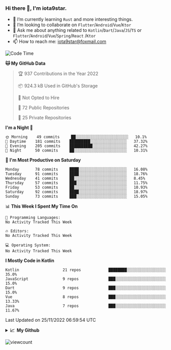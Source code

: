 ### Hi there 👋, I'm iota9star.

- 🌱 I’m currently learning `Rust` and more interesting things.
- 👯 I’m looking to collaborate on `Flutter`/`Android`/`Vue`/`Ktor`
- 💬 Ask me about anything related to `Kotlin`/`Dart`/`Java`/`JS`/`TS` or `Flutter`/`Android`/`Vue`/`Spring`/`React`
  /`Ktor`
- 📫 How to reach me: [iota9star@foxmail.com](iota9star@foxmail.com)



<!--START_SECTION:waka-->
![Code Time](http://img.shields.io/badge/Code%20Time-3%2C090%20hrs%2054%20mins-blue)

**🐱 My GitHub Data** 

> 🏆 937 Contributions in the Year 2022
 > 
> 📦 924.3 kB Used in GitHub's Storage 
 > 
> 🚫 Not Opted to Hire
 > 
> 📜 72 Public Repositories 
 > 
> 🔑 25 Private Repositories  
 > 
**I'm a Night 🦉** 

```text
🌞 Morning    49 commits     ██░░░░░░░░░░░░░░░░░░░░░░░   10.1% 
🌆 Daytime    181 commits    █████████░░░░░░░░░░░░░░░░   37.32% 
🌃 Evening    205 commits    ██████████░░░░░░░░░░░░░░░   42.27% 
🌙 Night      50 commits     ██░░░░░░░░░░░░░░░░░░░░░░░   10.31%

```
📅 **I'm Most Productive on Saturday** 

```text
Monday       78 commits     ████░░░░░░░░░░░░░░░░░░░░░   16.08% 
Tuesday      91 commits     ████░░░░░░░░░░░░░░░░░░░░░   18.76% 
Wednesday    41 commits     ██░░░░░░░░░░░░░░░░░░░░░░░   8.45% 
Thursday     57 commits     ███░░░░░░░░░░░░░░░░░░░░░░   11.75% 
Friday       53 commits     ██░░░░░░░░░░░░░░░░░░░░░░░   10.93% 
Saturday     92 commits     ████░░░░░░░░░░░░░░░░░░░░░   18.97% 
Sunday       73 commits     ███░░░░░░░░░░░░░░░░░░░░░░   15.05%

```


📊 **This Week I Spent My Time On** 

```text
💬 Programming Languages: 
No Activity Tracked This Week

🔥 Editors: 
No Activity Tracked This Week

💻 Operating System: 
No Activity Tracked This Week

```

**I Mostly Code in Kotlin** 

```text
Kotlin                   21 repos            ████████░░░░░░░░░░░░░░░░░   35.0% 
JavaScript               9 repos             ███░░░░░░░░░░░░░░░░░░░░░░   15.0% 
Dart                     9 repos             ███░░░░░░░░░░░░░░░░░░░░░░   15.0% 
Vue                      8 repos             ███░░░░░░░░░░░░░░░░░░░░░░   13.33% 
Java                     7 repos             ███░░░░░░░░░░░░░░░░░░░░░░   11.67%

```



 Last Updated on 25/11/2022 06:59:54 UTC
<!--END_SECTION:waka-->

<details>
  <summary><b>📈&nbsp;&nbsp;My Github</b></summary>
  <br>
  <img src='https://github-profile-trophy.vercel.app/?username=iota9star'>
  <img src='https://bad-apple-github-readme.vercel.app/api?show_bg=1&username=iota9star&hide_title=true'>
  <img src='http://cr-skills-chart-widget.azurewebsites.net/api/api?username=iota9star'>
</details>


![viewcount](https://count.getloli.com/get/@iota9star?theme=rule34)
